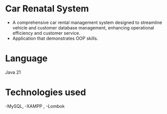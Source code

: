 # Car Renatal System
- A comprehensive car rental management system designed to streamline vehicle and customer database management, enhancing operational efficiency and customer service.
- Application that demonstrates OOP skills.
# Language
Java 21
# Technologies used
-MySQL,
-XAMPP ,
-Lombok
